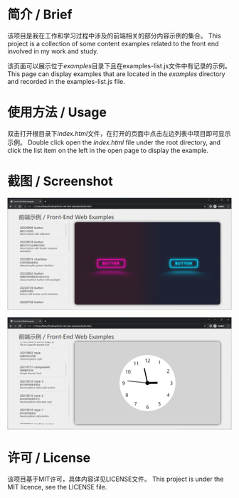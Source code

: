 # 简介 / Brief 
该项目是我在工作和学习过程中涉及的前端相关的部分内容示例的集合。
This project is a collection of some content examples related to the front end involved in my work and study.

该页面可以展示位于<i>examples</i>目录下且在examples-list.js文件中有记录的示例。
This page can display examples that are located in the <i>examples</i> directory and recorded in the examples-list.js file.




# 使用方法 / Usage
双击打开根目录下<i>index.html</i>文件，在打开的页面中点击左边列表中项目即可显示示例。
Double click open the <i>index.html</i> file under the root directory, and click the list item on the left in the open page to display the example.



# 截图 / Screenshot

![screenshot-1](./screenshots/screenshot-1.png)

![screenshot-2](./screenshots/screenshot-2.png)




# 许可 / License
该项目基于MIT许可，具体内容详见LICENSE文件。
This project is under the MIT licence, see the LICENSE file.

